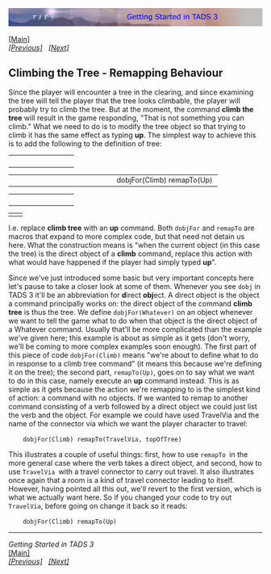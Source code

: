 ---
---
<div class="topbar">

[<img src="topbar.jpg" data-border="0" />](index.html)

</div>

<div class="main">

[\[Main\]](index.html)  
*[\[Previous\]](basictravel.html)
  [\[Next\]](makinglifemoreproblematic.html)*

## Climbing the Tree - Remapping Behaviour

Since the player will encounter a tree in the clearing, and since
examining the tree will tell the player that the tree looks climbable,
the player will probably try to climb the tree. But at the moment, the
command **climb the tree** will result in the game responding, "That is
not something you can climb." What we need to do is to modify the tree
object so that trying to climb it has the same effect as typing **up**.
The simplest way to achieve this is to add the following to the
definition of tree:

<table data-border="0" data-cellpadding="0" data-cellspacing="0">
<colgroup>
<col style="width: 50%" />
<col style="width: 50%" />
</colgroup>
<tbody>
<tr data-valign="TOP">
<td width="51"></td>
<td> <br />
</td>
</tr>
</tbody>
</table>

<table data-border="0" data-cellpadding="0" data-cellspacing="0">
<colgroup>
<col style="width: 50%" />
<col style="width: 50%" />
</colgroup>
<tbody>
<tr data-valign="TOP">
<td width="51"></td>
<td>dobjFor(Climb) remapTo(Up) <br />
</td>
</tr>
</tbody>
</table>

<table data-border="0" data-cellpadding="0" data-cellspacing="0">
<colgroup>
<col style="width: 50%" />
<col style="width: 50%" />
</colgroup>
<tbody>
<tr data-valign="TOP">
<td width="51"></td>
<td> <br />
</td>
</tr>
</tbody>
</table>

|     |     |
|-----|-----|
|     |     |

I.e. replace **climb tree** with an **up** command. Both `dobjFor` and
`remapTo` are macros that expand to more complex code, but that need not
detain us here. What the construction means is "when the current object
(in this case the tree) is the direct object of a **climb** command,
replace this action with what would have happened if the player had
simply typed **up**".

Since we've just introduced some basic but very important concepts here
let's pause to take a closer look at some of them. Whenever you see
`dobj` in TADS 3 it'll be an abbreviation for **d**irect **obj**ect. A
direct object is the object a command principally works on: the direct
object of the command **climb tree** is thus the tree. We define
`dobjFor(Whatever)` on an object whenever we want to tell the game what
to do when that object is the direct object of a Whatever command.
Usually that'll be more complicated than the example we've given here;
this example is about as simple as it gets (don't worry, we'll be coming
to more complex examples soon enough). The first part of this piece of
code `dobjFor(Climb)` means "we're about to define what to do in
response to a climb tree command" (it means this because we're defining
it on the tree); the second part, `remapTo(Up)`, goes on to say what we
want to do in this case, namely execute an **up** command instead. This
is as simple as it gets because the action we're remapping to is the
simplest kind of action: a command with no objects. If we wanted to
remap to another command consisting of a verb followed by a direct
object we could just list the verb and the object. For example we could
have used TravelVia and the name of the connector via which we want the
player character to travel:  

        dobjFor(Climb) remapTo(TravelVia, topOfTree)

  
This illustrates a couple of useful things: first, how to use
`remapTo `in the more general case where the verb takes a direct object,
and second, how to use `TravelVia `with a travel connector to carry out
travel. It also illustrates once again that a room is a kind of travel
connector leading to itself. However, having pointed all this out, we'll
revert to the first version, which is what we actually want here. So if
you changed your code to try out `TravelVia`, before going on change it
back so it reads:  

        dobjFor(Climb) remapTo(Up)

------------------------------------------------------------------------

*Getting Started in TADS 3*  
[\[Main\]](index.html)  
*[\[Previous\]](basictravel.html)
  [\[Next\]](makinglifemoreproblematic.html)*

</div>
